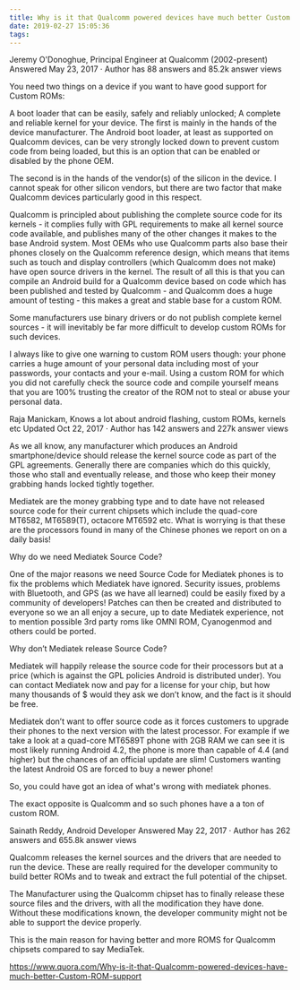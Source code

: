 ```yaml
---
title: Why is it that Qualcomm powered devices have much better Custom ROM support?
date: 2019-02-27 15:05:36
tags:
---
```



Jeremy O'Donoghue, Principal Engineer at Qualcomm (2002-present)
Answered May 23, 2017 · Author has 88 answers and 85.2k answer views

You need two things on a device if you want to have good support for Custom ROMs:

A boot loader that can be easily, safely and reliably unlocked;
A complete and reliable kernel for your device.
The first is mainly in the hands of the device manufacturer. The Android boot loader, at least as supported on Qualcomm devices, can be very strongly locked down to prevent custom code from being loaded, but this is an option that can be enabled or disabled by the phone OEM.

The second is in the hands of the vendor(s) of the silicon in the device. I cannot speak for other silicon vendors, but there are two factor that make Qualcomm devices particularly good in this respect.

Qualcomm is principled about publishing the complete source code for its kernels - it complies fully with GPL requirements to make all kernel source code available, and publishes many of the other changes it makes to the base Android system.
Most OEMs who use Qualcomm parts also base their phones closely on the Qualcomm reference design, which means that items such as touch and display controllers (which Qualcomm does not make) have open source drivers in the kernel.
The result of all this is that you can compile an Android build for a Qualcomm device based on code which has been published and tested by Qualcomm - and Qualcomm does a huge amount of testing - this makes a great and stable base for a custom ROM.

Some manufacturers use binary drivers or do not publish complete kernel sources - it will inevitably be far more difficult to develop custom ROMs for such devices.

I always like to give one warning to custom ROM users though: your phone carries a huge amount of your personal data including most of your passwords, your contacts and your e-mail. Using a custom ROM for which you did not carefully check the source code and compile yourself means that you are 100% trusting the creator of the ROM not to steal or abuse your personal data.


Raja Manickam, Knows a lot about android flashing, custom ROMs, kernels etc
Updated Oct 22, 2017 · Author has 142 answers and 227k answer views

As we all know, any manufacturer which produces an Android smartphone/device should release the kernel source code as part of the GPL agreements. Generally there are companies which do this quickly, those who stall and eventually release, and those who keep their money grabbing hands locked tightly together.

Mediatek are the money grabbing type and to date have not released source code for their current chipsets which include the quad-core MT6582, MT6589(T), octacore MT6592 etc. What is worrying is that these are the processors found in many of the Chinese phones we report on on a daily basis!

Why do we need Mediatek Source Code?

One of the major reasons we need Source Code for Mediatek phones is to fix the problems which Mediatek have ignored. Security issues, problems with Bluetooth, and GPS (as we have all learned) could be easily fixed by a community of developers! Patches can then be created and distributed to everyone so we an all enjoy a secure, up to date Mediatek experience, not to mention possible 3rd party roms like OMNI ROM, Cyanogenmod and others could be ported.

Why don’t Mediatek release Source Code?

Mediatek will happily release the source code for their processors but at a price (which is against the GPL policies Android is distributed under). You can contact Mediatek now and pay for a license for your chip, but how many thousands of $ would they ask we don’t know, and the fact is it should be free.

Mediatek don’t want to offer source code as it forces customers to upgrade their phones to the next version with the latest processor. For example if we take a look at a quad-core MT6589T phone with 2GB RAM we can see it is most likely running Android 4.2, the phone is more than capable of 4.4 (and higher) but the chances of an official update are slim! Customers wanting the latest Android OS are forced to buy a newer phone!

So, you could have got an idea of what's wrong with mediatek phones.

The exact opposite is Qualcomm and so such phones have a a ton of custom ROM.


Sainath Reddy, Android Developer
Answered May 22, 2017 · Author has 262 answers and 655.8k answer views

Qualcomm releases the kernel sources and the drivers that are needed to run the device. These are really required for the developer community to build better ROMs and to tweak and extract the full potential of the chipset.

The Manufacturer using the Qualcomm chipset has to finally release these source files and the drivers, with all the modification they have done. Without these modifications known, the developer community might not be able to support the device properly.

This is the main reason for having better and more ROMS for Qualcomm chipsets compared to say MediaTek.


https://www.quora.com/Why-is-it-that-Qualcomm-powered-devices-have-much-better-Custom-ROM-support